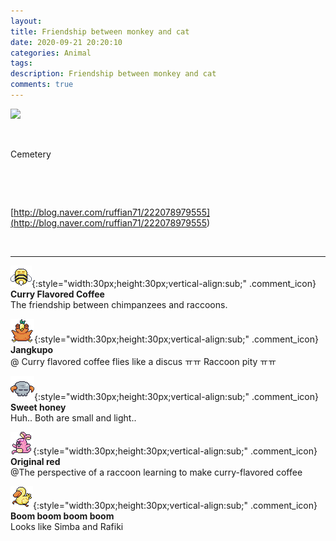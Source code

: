 ```yaml
---
layout: 
title: Friendship between monkey and cat
date: 2020-09-21 20:20:10
categories: Animal
tags: 
description: Friendship between monkey and cat
comments: true
---
```


![](https://blog.kakaocdn.net/dn/oQZXA/btqJh5cKqeq/k7Jmqu3fkjweckSZSuIs51/img.gif)

​

Cemetery

​

​

[http://blog.naver.com/ruffian71/222078979555](<http://blog.naver.com/ruffian71/222078979555>)

​

* * *

![comment](/assets/character/bee.png){:style="width:30px;height:30px;vertical-align:sub;" .comment_icon} **Curry Flavored Coffee**  
The friendship between chimpanzees and raccoons.   
  
![comment](/assets/character/bird.png){:style="width:30px;height:30px;vertical-align:sub;" .comment_icon} **Jangkupo**  
@ Curry flavored coffee flies like a discus ㅠㅠ Raccoon pity ㅠㅠ  
  
![comment](/assets/character/skull.png){:style="width:30px;height:30px;vertical-align:sub;" .comment_icon} **Sweet honey**  
Huh.. Both are small and light..   
  
![comment](/assets/character/bunny.png){:style="width:30px;height:30px;vertical-align:sub;" .comment_icon} **Original red**  
@The perspective of a raccoon learning to make curry-flavored coffee  
  
![comment](/assets/character/duck.png){:style="width:30px;height:30px;vertical-align:sub;" .comment_icon} **Boom boom boom boom**  
Looks like Simba and Rafiki   
  

